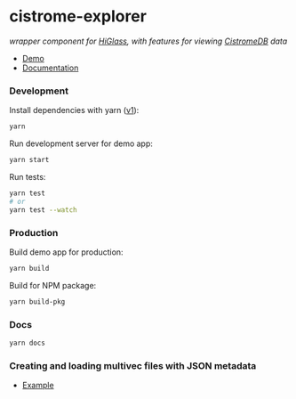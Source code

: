 # cistrome-explorer

_wrapper component for [HiGlass](http://higlass.io/), with features for viewing [CistromeDB](http://cistrome.org/db/) data_

- [Demo](http://cisvis.gehlenborglab.org/)
- [Documentation](http://cisvis.gehlenborglab.org/docs/)

### Development

Install dependencies with yarn ([v1](http://classic.yarnpkg.com)):

```sh
yarn
```

Run development server for demo app:

```sh
yarn start
```

Run tests:

```sh
yarn test
# or
yarn test --watch
```

### Production

Build demo app for production:

```sh
yarn build
```

Build for NPM package:

```sh
yarn build-pkg
```

### Docs

```sh
yarn docs
```

### Creating and loading multivec files with JSON metadata

- [Example](https://github.com/keller-mark/clodius-cistrome-example)

